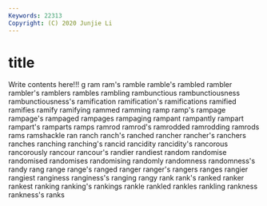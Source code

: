 ```yaml
---
Keywords: 22313
Copyright: (C) 2020 Junjie Li
---
```


# title

Write contents here!!!
g 
ram 
ram's 
ramble
ramble's 
rambled 
rambler 
rambler's 
ramblers 
rambles 
rambling 
rambunctious 
rambunctiousness 
rambunctiousness's
ramification 
ramification's 
ramifications 
ramified 
ramifies 
ramify 
ramifying 
rammed 
ramming 
ramp
ramp's 
rampage 
rampage's 
rampaged 
rampages 
rampaging 
rampant 
rampantly 
rampart 
rampart's
ramparts 
ramps 
ramrod 
ramrod's 
ramrodded 
ramrodding 
ramrods 
rams 
ramshackle 
ran
ranch 
ranch's 
ranched 
rancher 
rancher's 
ranchers 
ranches 
ranching 
ranching's 
rancid
rancidity 
rancidity's 
rancorous 
rancorously 
rancour 
rancour's 
randier 
randiest 
random 
randomise
randomised 
randomises 
randomising 
randomly 
randomness 
randomness's 
randy 
rang 
range 
range's
ranged 
ranger 
ranger's 
rangers 
ranges 
rangier 
rangiest 
ranginess 
ranginess's 
ranging
rangy 
rank 
rank's 
ranked 
ranker 
rankest 
ranking 
ranking's 
rankings 
rankle
rankled 
rankles 
rankling 
rankness 
rankness's 
ranks 
